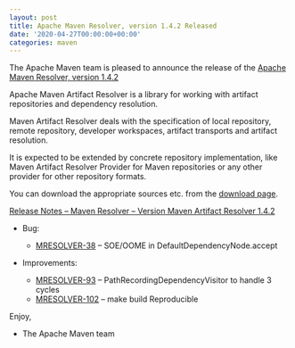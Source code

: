 ```yaml
---
layout: post
title: Apache Maven Resolver, version 1.4.2 Released
date: '2020-04-27T00:00:00+00:00'
categories: maven
---
```

<div class="entry-content"><p>The Apache Maven team is pleased to announce the release of the
<a href="https://maven.apache.org/resolver/index.html">Apache Maven Resolver, version 1.4.2</a></p>

<p>Apache Maven Artifact Resolver is a library for working with artifact
repositories and dependency resolution.</p>

<p>Maven Artifact Resolver deals with the specification of local repository,
remote repository, developer workspaces, artifact transports and artifact
resolution.</p>

<p>It is expected to be extended by concrete repository implementation, like Maven
Artifact Resolver Provider for Maven repositories or any other provider for
other repository formats.</p>

<p>You can download the appropriate sources etc. from the <a href="https://maven.apache.org/resolver/download.cgi">download page</a>.</p>

<!-- more -->


<p><a href="https://issues.apache.org/jira/secure/ReleaseNote.jspa?projectId=12320628&amp;version=12346099">Release Notes &ndash; Maven Resolver &ndash; Version Maven Artifact Resolver 1.4.2</a></p>

<ul>
<li><p>Bug:</p>

<ul>
<li><a href="https://issues.apache.org/jira/browse/MRESOLVER-38">MRESOLVER-38</a>  &ndash; SOE/OOME in DefaultDependencyNode.accept</li>
</ul>
</li>
<li><p>Improvements:</p>

<ul>
<li><a href="https://issues.apache.org/jira/browse/MRESOLVER-93">MRESOLVER-93</a> &ndash; PathRecordingDependencyVisitor to handle 3 cycles</li>
<li><a href="https://issues.apache.org/jira/browse/MRESOLVER-102">MRESOLVER-102</a> &ndash; make build Reproducible</li>
</ul>
</li>
</ul>


<p>Enjoy,</p>

<ul>
<li>The Apache Maven team</li>
</ul>

</div>
